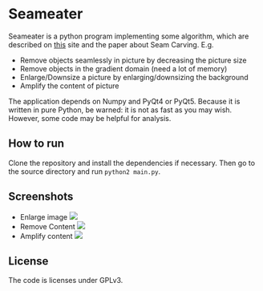 # Seameater
Seameater is a python program implementing some algorithm, which are described on [this]( ftp://ftp1.idc.ac.il/Arik_shamir/SCweb/imret/index.html) site and the paper about Seam Carving. E.g.

- Remove objects seamlessly in picture by decreasing the picture size
- Remove objects in the gradient domain (need a lot of memory)
- Enlarge/Downsize a picture by enlarging/downsizing the background
- Amplify the content of picture

The application depends on Numpy and PyQt4 or PyQt5. Because it is written in pure Python, be warned: it is not as fast as you may wish. However, some code may be helpful for analysis.

## How to run
Clone the repository and install the dependencies if necessary.
Then go to the source directory and run `python2 main.py`.

## Screenshots
* Enlarge image
![](raw/master/pic/screenshot/screenshot_add.png)
* Remove Content
![](raw/master/pic/screenshot/screenshot_remove.png)
* Amplify content
![](raw/master/pic/screenshot/screenshot_content_amplification.png)

## License
The code is licenses under GPLv3.
